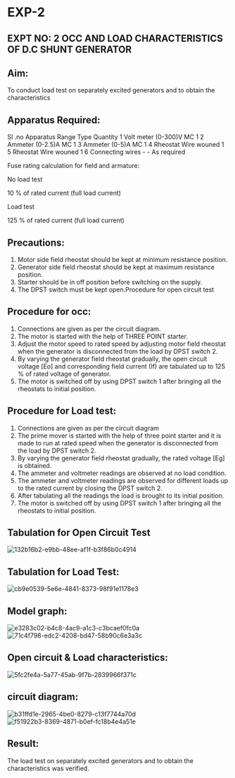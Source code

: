 # EXP-2
## EXPT NO: 2 OCC AND LOAD CHARACTERISTICS OF D.C SHUNT GENERATOR

## Aim:
To conduct load test on separately excited generators and to obtain the characteristics

## Apparatus Required:

Sl .no	Apparatus	Range	Type	Quantity
1	Volt meter	(0-300)V	MC	1
2	Ammeter	(0-2.5)A	MC	1
3	Ammeter	(0-5)A	MC	1
4	Rheostat		Wire wouned	1
5	Rheostat		Wire wouned	1
6	Connecting wires	-	-	As required

Fuse rating calculation for field and armature:

No load test

10 % of rated current (full load current)

Load test

125 % of rated current (full load current)

## Precautions:

1.   Motor side field rheostat should be kept at minimum resistance position.
2.   Generator side field rheostat should be kept at maximum resistance position.
3.   Starter should be in off position before switching on the supply.
4.   The DPST switch must be kept open.Procedure for open circuit test

## Procedure for occ:
1.   Connections are given as per the circuit diagram.
2.   The motor is started with the help of THREE POINT starter.
3.   Adjust the motor speed to rated speed by adjusting motor field rheostat when the generator is disconnected from the load by DPST switch 2.
4.   By  varying  the  generator  field  rheostat  gradually,  the  open  circuit  voltage  [Eo]  and corresponding field current (If) are tabulated up to 125 % of rated voltage of generator.
5.   The motor is switched off by using DPST switch 1 after bringing all the rheostats to initial position.

## Procedure for Load test:

1.   Connections are given as per the circuit diagram
2.   The prime mover is started with the help of three point starter and it is made to run at rated speed when the generator is disconnected from the load by DPST switch 2.
3.   By varying the generator field rheostat gradually, the rated voltage [Eg] is obtained.
4.   The ammeter and voltmeter readings are observed at no load condition.
5.   The ammeter and voltmeter readings are observed for different loads up to the rated current by closing the DPST switch 2.
6.   After tabulating all the readings the load is brought to its initial position.
7.   The motor is switched off by using DPST switch 1 after bringing all the rheostats to initial position.

## Tabulation for Open Circuit Test
![132b16b2-e9bb-48ee-af1f-b3f86b0c4914](https://github.com/user-attachments/assets/c8275cb1-1aa3-4ef0-8aa9-583c83ef8187)

## Tabulation for Load Test:
![cb9e0539-5e6e-4841-8373-98f91e1178e3](https://github.com/user-attachments/assets/3d15d50b-5c56-4403-9cab-ab10c7051070)

## Model graph:
![e3283c02-b4c8-4ac9-a1c3-c3bcaef0fc0a](https://github.com/user-attachments/assets/6af779eb-b503-4df9-980d-9773e1499475)
![71c4f798-edc2-4208-bd47-58b90c6e3a3c](https://github.com/user-attachments/assets/3cc9cfff-9cdf-40fe-9a09-11aedb4ecb6d)
 

## Open circuit & Load characteristics:

![5fc2fe4a-5a77-45ab-9f7b-2839966f371c](https://github.com/user-attachments/assets/46c37bd2-a2a6-499d-96dc-d7c6719549d4)

## circuit diagram:

![b31ffd1e-2965-4be0-8279-c13f7744a70d](https://github.com/user-attachments/assets/a4053869-9100-41b3-b811-daed7dcaf28c)
![f51922b3-8369-4871-b0ef-fc18b4e4a51e](https://github.com/user-attachments/assets/5b70ca91-1e3f-4456-bb71-07b6b11c7963)


 
## Result:
The load test on separately excited generators and to obtain the characteristics was verified.
